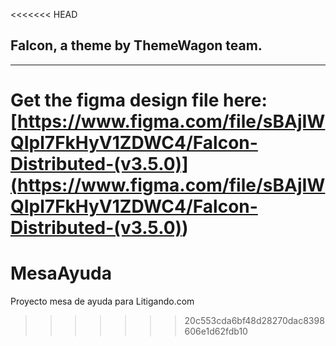 <<<<<<< HEAD
## Falcon, a theme by ThemeWagon team.

---

Get the figma design file here:
[https://www.figma.com/file/sBAjIWQIpl7FkHyV1ZDWC4/Falcon-Distributed-(v3.5.0)](<https://www.figma.com/file/sBAjIWQIpl7FkHyV1ZDWC4/Falcon-Distributed-(v3.5.0)>)
=======
# MesaAyuda
Proyecto mesa de ayuda para Litigando.com
>>>>>>> 20c553cda6bf48d28270dac8398606e1d62fdb10
